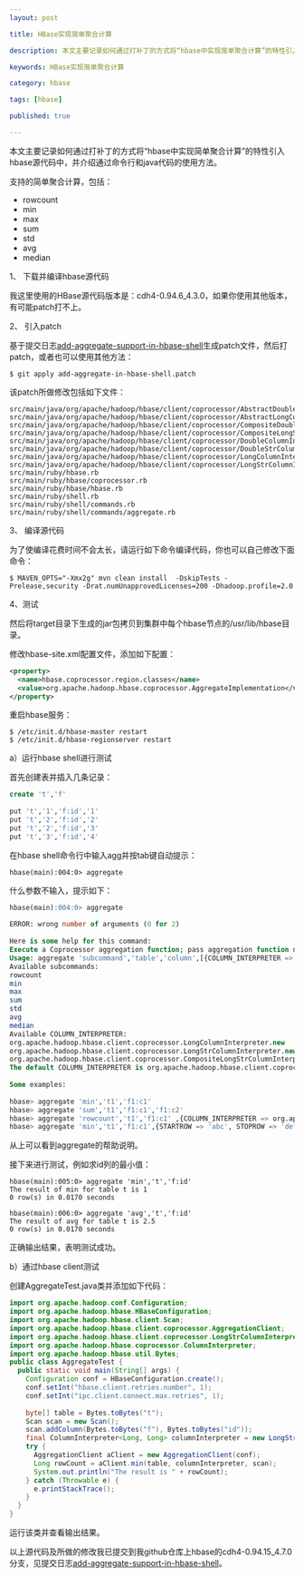 ```yaml
---
layout: post

title: HBase实现简单聚合计算

description: 本文主要记录如何通过打补丁的方式将“hbase中实现简单聚合计算”的特性引入hbase源代码中，并介绍通过命令行和java代码的使用方法。

keywords: HBase实现简单聚合计算

category: hbase

tags: [hbase]

published: true

---
```


本文主要记录如何通过打补丁的方式将“hbase中实现简单聚合计算”的特性引入hbase源代码中，并介绍通过命令行和java代码的使用方法。

支持的简单聚合计算，包括：

- rowcount
- min
- max
- sum
- std
- avg
- median

1、 下载并编译hbase源代码

我这里使用的HBase源代码版本是：cdh4-0.94.6_4.3.0，如果你使用其他版本，有可能patch打不上。

2、 引入patch

基于提交日志[add-aggregate-support-in-hbase-shell](https://github.com/javachen/hbase/commit/94e61f28d60cac40f2b499b8530dd1989adf76d3)生成patch文件，然后打patch，或者也可以使用其他方法：

```
$ git apply add-aggregate-in-hbase-shell.patch
```

该patch所做修改包括如下文件：

```
src/main/java/org/apache/hadoop/hbase/client/coprocessor/AbstractDoubleColumnInterpreter.java
src/main/java/org/apache/hadoop/hbase/client/coprocessor/AbstractLongColumnInterpreter.java
src/main/java/org/apache/hadoop/hbase/client/coprocessor/CompositeDoubleStrColumnInterpreter.java
src/main/java/org/apache/hadoop/hbase/client/coprocessor/CompositeLongStrColumnInterpreter.java
src/main/java/org/apache/hadoop/hbase/client/coprocessor/DoubleColumnInterpreter.java
src/main/java/org/apache/hadoop/hbase/client/coprocessor/DoubleStrColumnInterpreter.java
src/main/java/org/apache/hadoop/hbase/client/coprocessor/LongColumnInterpreter.java
src/main/java/org/apache/hadoop/hbase/client/coprocessor/LongStrColumnInterpreter.java
src/main/ruby/hbase.rb
src/main/ruby/hbase/coprocessor.rb
src/main/ruby/hbase/hbase.rb
src/main/ruby/shell.rb
src/main/ruby/shell/commands.rb
src/main/ruby/shell/commands/aggregate.rb
```

3、 编译源代码

为了使编译花费时间不会太长，请运行如下命令编译代码，你也可以自己修改下面命令：

```
$ MAVEN_OPTS="-Xmx2g" mvn clean install  -DskipTests -Prelease,security -Drat.numUnapprovedLicenses=200 -Dhadoop.profile=2.0
```

4、测试

然后将target目录下生成的jar包拷贝到集群中每个hbase节点的/usr/lib/hbase目录。

修改hbase-site.xml配置文件，添加如下配置：

```xml
<property>
  <name>hbase.coprocessor.region.classes</name>
  <value>org.apache.hadoop.hbase.coprocessor.AggregateImplementation</value>
</property>
```

重启hbase服务：

```
$ /etc/init.d/hbase-master restart
$ /etc/init.d/hbase-regionserver restart
```

a）运行hbase shell进行测试

首先创建表并插入几条记录：

```sql
create 't','f'
 
put 't','1','f:id','1'
put 't','2','f:id','2'
put 't','2','f:id','3'
put 't','3','f:id','4'
```

在hbase shell命令行中输入agg并按tab键自动提示：

```
hbase(main):004:0> aggregate
```

什么参数不输入，提示如下：

```sql
hbase(main):004:0> aggregate
 
ERROR: wrong number of arguments (0 for 2)
 
Here is some help for this command:
Execute a Coprocessor aggregation function; pass aggregation function name, table name, column name, column interpreter and optionally a dictionary of aggregation specifications. Aggregation specifications may include STARTROW, STOPROW or FILTER. For a cross-site big table, if no clusters are specified, all clusters will be counted for aggregation.
Usage: aggregate 'subcommand','table','column',[{COLUMN_INTERPRETER => org.apache.hadoop.hbase.client.coprocessor.LongColumnInterpreter.new, STARTROW => 'abc', STOPROW => 'def', FILTER => org.apache.hadoop.hbase.filter.ColumnPaginationFilter.new(1, 0)}]
Available subcommands:
rowcount
min
max
sum
std
avg
median
Available COLUMN_INTERPRETER:
org.apache.hadoop.hbase.client.coprocessor.LongColumnInterpreter.new
org.apache.hadoop.hbase.client.coprocessor.LongStrColumnInterpreter.new
org.apache.hadoop.hbase.client.coprocessor.CompositeLongStrColumnInterpreter.new(",", 0)
The default COLUMN_INTERPRETER is org.apache.hadoop.hbase.client.coprocessor.LongStrColumnInterpreter.new.
 
Some examples:
 
hbase> aggregate 'min','t1','f1:c1'
hbase> aggregate 'sum','t1','f1:c1','f1:c2'
hbase> aggregate 'rowcount','t1','f1:c1' ,{COLUMN_INTERPRETER => org.apache.hadoop.hbase.client.coprocessor.CompositeLongStrColumnInterpreter.new(",", 0)}
hbase> aggregate 'min','t1','f1:c1',{STARTROW => 'abc', STOPROW => 'def'}
```

从上可以看到aggregate的帮助说明。

接下来进行测试，例如求id列的最小值：

```
hbase(main):005:0> aggregate 'min','t','f:id'
The result of min for table t is 1
0 row(s) in 0.0170 seconds
 
hbase(main):006:0> aggregate 'avg','t','f:id'
The result of avg for table t is 2.5
0 row(s) in 0.0170 seconds
```

正确输出结果，表明测试成功。

b）通过hbase client测试

创建AggregateTest.java类并添加如下代码：

```java
import org.apache.hadoop.conf.Configuration;
import org.apache.hadoop.hbase.HBaseConfiguration;
import org.apache.hadoop.hbase.client.Scan;
import org.apache.hadoop.hbase.client.coprocessor.AggregationClient;
import org.apache.hadoop.hbase.client.coprocessor.LongStrColumnInterpreter;
import org.apache.hadoop.hbase.coprocessor.ColumnInterpreter;
import org.apache.hadoop.hbase.util.Bytes;
public class AggregateTest {
  public static void main(String[] args) {
    Configuration conf = HBaseConfiguration.create();
    conf.setInt("hbase.client.retries.number", 1);
    conf.setInt("ipc.client.connect.max.retries", 1);
     
    byte[] table = Bytes.toBytes("t");
    Scan scan = new Scan();
    scan.addColumn(Bytes.toBytes("f"), Bytes.toBytes("id"));
    final ColumnInterpreter<Long, Long> columnInterpreter = new LongStrColumnInterpreter();
    try {
      AggregationClient aClient = new AggregationClient(conf);
      Long rowCount = aClient.min(table, columnInterpreter, scan);
      System.out.println("The result is " + rowCount);
    } catch (Throwable e) {
      e.printStackTrace();
    }
  }
}
```

运行该类并查看输出结果。

以上源代码及所做的修改我已提交到我github仓库上hbase的cdh4-0.94.15_4.7.0分支，见提交日志[add-aggregate-support-in-hbase-shell](https://github.com/javachen/hbase/commit/94e61f28d60cac40f2b499b8530dd1989adf76d3)。
